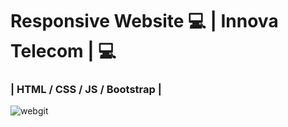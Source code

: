 # Responsive Website :computer: | Innova Telecom | :computer:
### | HTML / CSS / JS / Bootstrap |
 
 ![webgit](https://user-images.githubusercontent.com/76967004/107266577-7b019400-6a24-11eb-91df-9334b6858930.jpg)
